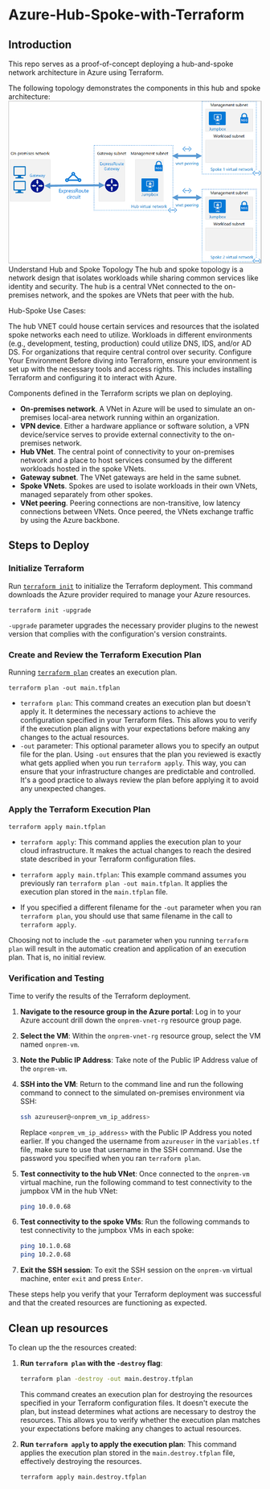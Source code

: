 # Azure-Hub-Spoke-with-Terraform
## Introduction
This repo serves as a proof-of-concept deploying a hub-and-spoke network architecture in Azure using Terraform.

The following topology demonstrates the components in this hub and spoke architecture:
![hub-and-spoke-topology](assets/img/hub-spoke-architecture-overview.png)
Understand Hub and Spoke Topology
The hub and spoke topology is a network design that isolates workloads while sharing common services like identity and security. The hub is a central VNet connected to the on-premises network, and the spokes are VNets that peer with the hub.

Hub-Spoke Use Cases:

The hub VNET could house certain services and resources that the isolated spoke networks each need to utilize. Workloads in different environments (e.g., development, testing, production) could utilize DNS, IDS, and/or AD DS.
For organizations that require central control over security.
Configure Your Environment
Before diving into Terraform, ensure your environment is set up with the necessary tools and access rights. This includes installing Terraform and configuring it to interact with Azure.

Components defined in the Terraform scripts we plan on deploying.

- **On-premises network**. A VNet in Azure will be used to simulate an on-premises local-area network running within an organization.
- **VPN device**. Either a hardware appliance or software solution, a VPN device/service serves to provide external connectivity to the on-premises network.
- **Hub VNet**. The central point of connectivity to your on-premises network and a place to host services consumed by the different workloads hosted in the spoke VNets.
- **Gateway subnet**. The VNet gateways are held in the same subnet.
- **Spoke VNets**. Spokes are used to isolate workloads in their own VNets, managed separately from other spokes.
- **VNet peering**. Peering connections are non-transitive, low latency connections between VNets. Once peered, the VNets exchange traffic by using the Azure backbone.

## Steps to Deploy

### Initialize Terraform

Run [`terraform init`](https://www.terraform.io/docs/commands/init.html) to initialize the Terraform deployment. This command downloads the Azure provider required to manage your Azure resources. 

```console
terraform init -upgrade
```
`-upgrade` parameter upgrades the necessary provider plugins to the newest version that complies with the configuration's version constraints.

### Create and Review the Terraform Execution Plan

Running [`terraform plan`](https://www.terraform.io/docs/commands/plan.html) creates an execution plan.

```console
terraform plan -out main.tfplan
```

- `terraform plan`: This command creates an execution plan but doesn't apply it. It determines the necessary actions to achieve the configuration specified in your Terraform files. This allows you to verify if the execution plan aligns with your expectations before making any changes to the actual resources.
- `-out` parameter: This optional parameter allows you to specify an output file for the plan. Using `-out` ensures that the plan you reviewed is exactly what gets applied when you run `terraform apply`.
This way, you can ensure that your infrastructure changes are predictable and controlled. It's a good practice to always review the plan before applying it to avoid any unexpected changes.

### Apply the Terraform Execution Plan 

```console
terraform apply main.tfplan
```

- `terraform apply`: This command applies the execution plan to your cloud infrastructure. It makes the actual changes to reach the desired state described in your Terraform configuration files.

- `terraform apply main.tfplan`: This example command assumes you previously ran `terraform plan -out main.tfplan`. It applies the execution plan stored in the `main.tfplan` file.

- If you specified a different filename for the `-out` parameter when you ran `terraform plan`, you should use that same filename in the call to `terraform apply`.

Choosing not to include the `-out` parameter when you running `terraform plan` will result in the automatic creation and application of an execution plan. That is, no initial review. 

### Verification and Testing
Time to verify the results of the Terraform deployment.

1. **Navigate to the resource group in the Azure portal**: Log in to your Azure account drill down the `onprem-vnet-rg` resource group page.

2. **Select the VM**: Within the `onprem-vnet-rg` resource group, select the VM named `onprem-vm`.

3. **Note the Public IP Address**: Take note of the Public IP Address value of the `onprem-vm`.

4. **SSH into the VM**: Return to the command line and run the following command to connect to the simulated on-premises environment via SSH:
    ```bash
    ssh azureuser@<onprem_vm_ip_address>
    ```
   Replace `<onprem_vm_ip_address>` with the Public IP Address you noted earlier. If you changed the username from `azureuser` in the `variables.tf` file, make sure to use that username in the SSH command. Use the password you specified when you ran `terraform plan`.

5. **Test connectivity to the hub VNet**: Once connected to the `onprem-vm` virtual machine, run the following command to test connectivity to the jumpbox VM in the hub VNet:
    ```bash
    ping 10.0.0.68
    ```

6. **Test connectivity to the spoke VMs**: Run the following commands to test connectivity to the jumpbox VMs in each spoke:
    ```bash
    ping 10.1.0.68
    ping 10.2.0.68
    ```

7. **Exit the SSH session**: To exit the SSH session on the `onprem-vm` virtual machine, enter `exit` and press `Enter`.

These steps help you verify that your Terraform deployment was successful and that the created resources are functioning as expected.

## Clean up resources
To clean up the the resources created:

1. **Run `terraform plan` with the `-destroy` flag**: 

    ```bash
    terraform plan -destroy -out main.destroy.tfplan
    ```
    This command creates an execution plan for destroying the resources specified in your Terraform configuration files. It doesn't execute the plan, but instead determines what actions are necessary to destroy the resources. This allows you to verify whether the execution plan matches your expectations before making any changes to actual resources.

2. **Run `terraform apply` to apply the execution plan**: This command applies the execution plan stored in the `main.destroy.tfplan` file, effectively destroying the resources.

    ```bash
    terraform apply main.destroy.tfplan
    ```